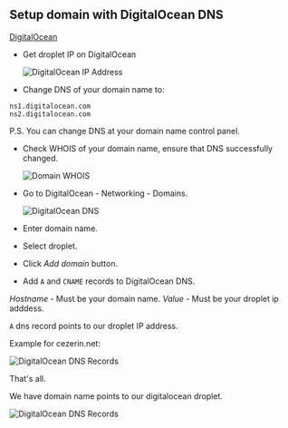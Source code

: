 ## Setup domain with DigitalOcean DNS

[DigitalOcean](https://m.do.co/c/a1d5495e08b2)

- Get droplet IP on DigitalOcean

  ![DigitalOcean IP Address](https://raw.githubusercontent.com/Cezerin2/Cezerin2/main/docs/images/cezerin-digitalocean.png)

- Change DNS of your domain name to:

```
ns1.digitalocean.com
ns2.digitalocean.com
```

P.S. You can change DNS at your domain name control panel.

- Check WHOIS of your domain name, ensure that DNS successfully changed.

  ![Domain WHOIS](https://raw.githubusercontent.com/Cezerin2/Cezerin2/main/docs/images/cezerin-digitalocean-dns-domain-whois.png)

- Go to DigitalOcean - Networking - Domains.

  ![DigitalOcean DNS](https://raw.githubusercontent.com/Cezerin2/Cezerin2/main/docs/images/cezerin-digitalocean-dns.png)

- Enter domain name.
- Select droplet.
- Click _Add domain_ button.

- Add `A` and `CNAME` records to DigitalOcean DNS.

_Hostname_ - Must be your domain name.
_Value_ - Must be your droplet ip adddess.

`A` dns record points to our droplet IP address.

Example for cezerin.net:

![DigitalOcean DNS Records](https://raw.githubusercontent.com/Cezerin2/Cezerin2/main/docs/images/cezerin-digitalocean-dns-domain.png)

That's all.

We have domain name points to our digitalocean droplet.

![DigitalOcean DNS Records](https://raw.githubusercontent.com/Cezerin2/Cezerin2/main/docs/images/cezerin-digitalocean-dns-domain-added.png)
